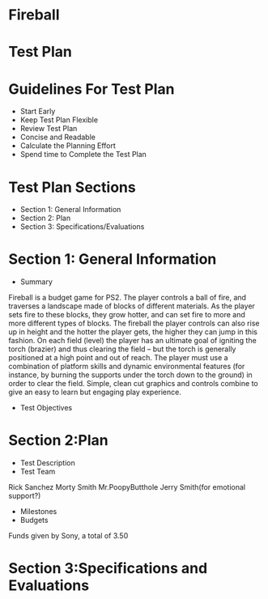 # Fireball

# Test Plan

# Guidelines For Test Plan
* Start Early
* Keep Test Plan Flexible
* Review Test Plan
* Concise and Readable
* Calculate the Planning Effort
* Spend time to Complete the Test Plan

# Test Plan Sections
* Section 1: General Information
* Section 2: Plan
* Section 3: Specifications/Evaluations

# Section 1: General Information
* Summary

Fireball is a budget game for PS2. The player controls a ball of fire, and traverses a landscape made of blocks of different materials. As the player sets fire to these blocks, they grow hotter, and can set fire to more and more different types of blocks. The fireball the player controls can also rise up in height and the hotter the player gets, the higher they can jump in this fashion.
On each field (level) the player has an ultimate goal of igniting the torch (brazier) and thus clearing the field – but the torch is generally positioned at a high point and out of reach. The player must use a combination of platform skills and dynamic environmental features (for instance, by burning the supports under the torch down to the ground) in order to clear the field.
Simple, clean cut graphics and controls combine to give an easy to learn but engaging play experience.
* Test Objectives


# Section 2:Plan
* Test Description
* Test Team

Rick Sanchez
Morty Smith
Mr.PoopyButthole
Jerry Smith(for emotional support?)
* Milestones
* Budgets

Funds given by Sony, a total of 3.50

# Section 3:Specifications and Evaluations


